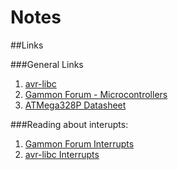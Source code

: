 # Notes

##Links

###General Links
1. [avr-libc](https://www.nongnu.org/avr-libc/user-manual/index.html)
2. [Gammon Forum - Microcontrollers](http://www.gammon.com.au/forum/index.php?bbtopic_id=123)
3. [ATMega328P Datasheet](https://www.microchip.com/content/dam/mchp/documents/MCU08/ProductDocuments/DataSheets/Atmel-7810-Automotive-Microcontrollers-ATmega328P_Datasheet.pdf)

###Reading about interupts:
1. [Gammon Forum Interrupts](http://www.gammon.com.au/interrupts)
2. [avr-libc Interrupts](https://www.nongnu.org/avr-libc/user-manual/group__avr__interrupts.html)

